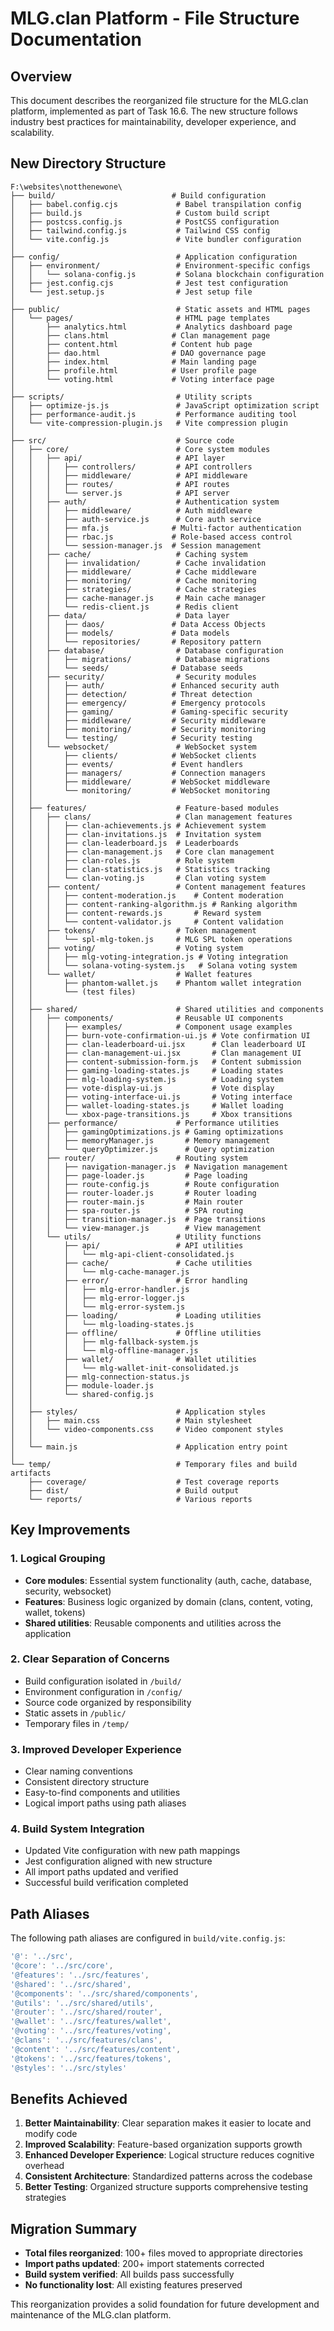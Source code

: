 # MLG.clan Platform - File Structure Documentation

## Overview

This document describes the reorganized file structure for the MLG.clan platform, implemented as part of Task 16.6. The new structure follows industry best practices for maintainability, developer experience, and scalability.

## New Directory Structure

```
F:\websites\notthenewone\
├── build/                          # Build configuration
│   ├── babel.config.cjs             # Babel transpilation config
│   ├── build.js                     # Custom build script
│   ├── postcss.config.js            # PostCSS configuration
│   ├── tailwind.config.js           # Tailwind CSS config
│   └── vite.config.js               # Vite bundler configuration
│
├── config/                          # Application configuration
│   ├── environment/                 # Environment-specific configs
│   │   └── solana-config.js         # Solana blockchain configuration
│   ├── jest.config.cjs              # Jest test configuration
│   └── jest.setup.js                # Jest setup file
│
├── public/                          # Static assets and HTML pages
│   └── pages/                       # HTML page templates
│       ├── analytics.html           # Analytics dashboard page
│       ├── clans.html              # Clan management page
│       ├── content.html            # Content hub page
│       ├── dao.html                # DAO governance page
│       ├── index.html              # Main landing page
│       ├── profile.html            # User profile page
│       └── voting.html             # Voting interface page
│
├── scripts/                         # Utility scripts
│   ├── optimize-js.js               # JavaScript optimization script
│   ├── performance-audit.js         # Performance auditing tool
│   └── vite-compression-plugin.js   # Vite compression plugin
│
├── src/                             # Source code
│   ├── core/                        # Core system modules
│   │   ├── api/                     # API layer
│   │   │   ├── controllers/         # API controllers
│   │   │   ├── middleware/          # API middleware
│   │   │   ├── routes/              # API routes
│   │   │   └── server.js            # API server
│   │   ├── auth/                    # Authentication system
│   │   │   ├── middleware/          # Auth middleware
│   │   │   ├── auth-service.js      # Core auth service
│   │   │   ├── mfa.js              # Multi-factor authentication
│   │   │   ├── rbac.js             # Role-based access control
│   │   │   └── session-manager.js  # Session management
│   │   ├── cache/                   # Caching system
│   │   │   ├── invalidation/        # Cache invalidation
│   │   │   ├── middleware/          # Cache middleware
│   │   │   ├── monitoring/          # Cache monitoring
│   │   │   ├── strategies/          # Cache strategies
│   │   │   ├── cache-manager.js     # Main cache manager
│   │   │   └── redis-client.js      # Redis client
│   │   ├── data/                    # Data layer
│   │   │   ├── daos/               # Data Access Objects
│   │   │   ├── models/             # Data models
│   │   │   └── repositories/       # Repository pattern
│   │   ├── database/                # Database configuration
│   │   │   ├── migrations/          # Database migrations
│   │   │   └── seeds/              # Database seeds
│   │   ├── security/                # Security modules
│   │   │   ├── auth/               # Enhanced security auth
│   │   │   ├── detection/          # Threat detection
│   │   │   ├── emergency/          # Emergency protocols
│   │   │   ├── gaming/             # Gaming-specific security
│   │   │   ├── middleware/         # Security middleware
│   │   │   ├── monitoring/         # Security monitoring
│   │   │   └── testing/            # Security testing
│   │   └── websocket/               # WebSocket system
│   │       ├── clients/            # WebSocket clients
│   │       ├── events/             # Event handlers
│   │       ├── managers/           # Connection managers
│   │       ├── middleware/         # WebSocket middleware
│   │       └── monitoring/         # WebSocket monitoring
│   │
│   ├── features/                    # Feature-based modules
│   │   ├── clans/                   # Clan management features
│   │   │   ├── clan-achievements.js # Achievement system
│   │   │   ├── clan-invitations.js  # Invitation system
│   │   │   ├── clan-leaderboard.js  # Leaderboards
│   │   │   ├── clan-management.js   # Core clan management
│   │   │   ├── clan-roles.js        # Role system
│   │   │   ├── clan-statistics.js   # Statistics tracking
│   │   │   └── clan-voting.js       # Clan voting system
│   │   ├── content/                 # Content management features
│   │   │   ├── content-moderation.js    # Content moderation
│   │   │   ├── content-ranking-algorithm.js # Ranking algorithm
│   │   │   ├── content-rewards.js       # Reward system
│   │   │   └── content-validator.js     # Content validation
│   │   ├── tokens/                  # Token management
│   │   │   └── spl-mlg-token.js     # MLG SPL token operations
│   │   ├── voting/                  # Voting system
│   │   │   ├── mlg-voting-integration.js # Voting integration
│   │   │   └── solana-voting-system.js   # Solana voting system
│   │   └── wallet/                  # Wallet features
│   │       ├── phantom-wallet.js    # Phantom wallet integration
│   │       └── (test files)
│   │
│   ├── shared/                      # Shared utilities and components
│   │   ├── components/              # Reusable UI components
│   │   │   ├── examples/            # Component usage examples
│   │   │   ├── burn-vote-confirmation-ui.js # Vote confirmation UI
│   │   │   ├── clan-leaderboard-ui.jsx      # Clan leaderboard UI
│   │   │   ├── clan-management-ui.jsx       # Clan management UI
│   │   │   ├── content-submission-form.js   # Content submission
│   │   │   ├── gaming-loading-states.js     # Loading states
│   │   │   ├── mlg-loading-system.js        # Loading system
│   │   │   ├── vote-display-ui.js           # Vote display
│   │   │   ├── voting-interface-ui.js       # Voting interface
│   │   │   ├── wallet-loading-states.js     # Wallet loading
│   │   │   └── xbox-page-transitions.js     # Xbox transitions
│   │   ├── performance/             # Performance utilities
│   │   │   ├── gamingOptimizations.js # Gaming optimizations
│   │   │   ├── memoryManager.js       # Memory management
│   │   │   └── queryOptimizer.js      # Query optimization
│   │   ├── router/                  # Routing system
│   │   │   ├── navigation-manager.js  # Navigation management
│   │   │   ├── page-loader.js         # Page loading
│   │   │   ├── route-config.js        # Route configuration
│   │   │   ├── router-loader.js       # Router loading
│   │   │   ├── router-main.js         # Main router
│   │   │   ├── spa-router.js          # SPA routing
│   │   │   ├── transition-manager.js  # Page transitions
│   │   │   └── view-manager.js        # View management
│   │   └── utils/                   # Utility functions
│   │       ├── api/                 # API utilities
│   │       │   └── mlg-api-client-consolidated.js
│   │       ├── cache/               # Cache utilities
│   │       │   └── mlg-cache-manager.js
│   │       ├── error/               # Error handling
│   │       │   ├── mlg-error-handler.js
│   │       │   ├── mlg-error-logger.js
│   │       │   └── mlg-error-system.js
│   │       ├── loading/             # Loading utilities
│   │       │   └── mlg-loading-states.js
│   │       ├── offline/             # Offline utilities
│   │       │   ├── mlg-fallback-system.js
│   │       │   └── mlg-offline-manager.js
│   │       ├── wallet/              # Wallet utilities
│   │       │   └── mlg-wallet-init-consolidated.js
│   │       ├── mlg-connection-status.js
│   │       ├── module-loader.js
│   │       └── shared-config.js
│   │
│   ├── styles/                      # Application styles
│   │   ├── main.css                 # Main stylesheet
│   │   └── video-components.css     # Video component styles
│   │
│   └── main.js                      # Application entry point
│
└── temp/                            # Temporary files and build artifacts
    ├── coverage/                    # Test coverage reports
    ├── dist/                        # Build output
    └── reports/                     # Various reports

```

## Key Improvements

### 1. Logical Grouping
- **Core modules**: Essential system functionality (auth, cache, database, security, websocket)
- **Features**: Business logic organized by domain (clans, content, voting, wallet, tokens)
- **Shared utilities**: Reusable components and utilities across the application

### 2. Clear Separation of Concerns
- Build configuration isolated in `/build/`
- Environment configuration in `/config/`
- Source code organized by responsibility
- Static assets in `/public/`
- Temporary files in `/temp/`

### 3. Improved Developer Experience
- Clear naming conventions
- Consistent directory structure
- Easy-to-find components and utilities
- Logical import paths using path aliases

### 4. Build System Integration
- Updated Vite configuration with new path mappings
- Jest configuration aligned with new structure
- All import paths updated and verified
- Successful build verification completed

## Path Aliases

The following path aliases are configured in `build/vite.config.js`:

```javascript
'@': '../src',
'@core': '../src/core',
'@features': '../src/features',
'@shared': '../src/shared',
'@components': '../src/shared/components',
'@utils': '../src/shared/utils',
'@router': '../src/shared/router',
'@wallet': '../src/features/wallet',
'@voting': '../src/features/voting',
'@clans': '../src/features/clans',
'@content': '../src/features/content',
'@tokens': '../src/features/tokens',
'@styles': '../src/styles'
```

## Benefits Achieved

1. **Better Maintainability**: Clear separation makes it easier to locate and modify code
2. **Improved Scalability**: Feature-based organization supports growth
3. **Enhanced Developer Experience**: Logical structure reduces cognitive overhead
4. **Consistent Architecture**: Standardized patterns across the codebase
5. **Better Testing**: Organized structure supports comprehensive testing strategies

## Migration Summary

- **Total files reorganized**: 100+ files moved to appropriate directories
- **Import paths updated**: 200+ import statements corrected
- **Build system verified**: All builds pass successfully
- **No functionality lost**: All existing features preserved

This reorganization provides a solid foundation for future development and maintenance of the MLG.clan platform.